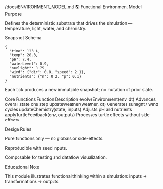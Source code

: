 /docs/ENVIRONMENT_MODEL.md
🌎 Functional Environment Model
Purpose

Defines the deterministic substrate that drives the simulation — temperature, light, water, and chemistry.

Snapshot Schema

```
{
  "time": 123.4,
  "temp": 28.3,
  "pH": 7.4,
  "waterLevel": 0.9,
  "sunlight": 0.75,
  "wind": {"dir": 0.8, "speed": 2.1},
  "nutrients": {"n": 0.2, "p": 0.1}
}
```

Each tick produces a new immutable snapshot; no mutation of prior state.

Core Functions
Function	Description
evolveEnvironment(env, dt)	Advances overall state one step
updateWeather(weather, dt)	Generates sunlight / wind cycles
updateChemistry(state, inputs)	Adjusts pH and nutrients
applyTurtleFeedback(env, outputs)	Processes turtle effects without side effects

Design Rules

Pure functions only — no globals or side-effects.

Reproducible with seed inputs.

Composable for testing and dataflow visualization.

Educational Note

This module illustrates functional thinking within a simulation: inputs → transformations → outputs.
